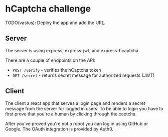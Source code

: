 # hCaptcha challenge

TODO(vastus): Deploy the app and add the URL.

## Server

The server is using express, express-jwt, and express-hcaptcha.

There are a couple of endpoints on the API:

- `POST /verify` - verifies the hCaptcha token
- `GET /secret` - returns secret message for authorized requests (JWT)

## Client

The client a react app that serves a login page and renders a secret message
from the server for logged in users. To be able to login you have to first
prove that you're a human by clicking through the captcha.

After you've proved you're not a robot you can log in using GitHub or Google.
The OAuth integration is provided by Auth0.
